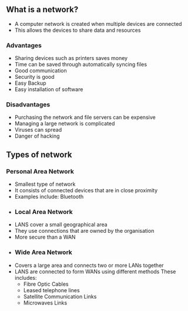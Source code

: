 ## What is a network?
- A computer network is created when multiple devices are connected
- This allows the devices to share data and resources
### Advantages
- Sharing devices such as printers saves money
- Time can be saved through automatically syncing files
- Good communication
- Security is good
- Easy Backup
- Easy installation of software
### Disadvantages
- Purchasing the network and file servers can be expensive
- Managing a large network is complicated
- Viruses can spread
- Danger of hacking
## Types of network
### Personal Area Network
- Smallest type of network
- It consists of connected devices that are in close proximity
- Examples include: Bluetooth
- ### Local Area Network
- LANS cover a small geographical area
- They use connections that are owned by the organisation
- More secure than a WAN
- ### Wide Area Network
- Covers a large area and connects two or more LANs together
- LANS are connected to form WANs using different methods These includes:
	- Fibre Optic Cables
	- Leased telephone lines
	- Satellite Communication Links
	- Microwaves Links